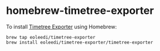 # homebrew-timetree-exporter

To install [Timetree Exporter](https://github.com/eoleedi/TimeTree-Exporter) using Homebrew:

    brew tap eoleedi/timetree-exporter
    brew install eoleedi/timetree-exporter/timetree-exporter
